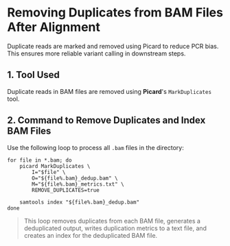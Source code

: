 # Removing Duplicates from BAM Files After Alignment

Duplicate reads are marked and removed using Picard to reduce PCR bias. This ensures more reliable variant calling in downstream steps.

## 1. Tool Used

Duplicate reads in BAM files are removed using **Picard**'s `MarkDuplicates` tool.

## 2. Command to Remove Duplicates and Index BAM Files

Use the following loop to process all `.bam` files in the directory:

```
for file in *.bam; do
    picard MarkDuplicates \
        I="$file" \
        O="${file%.bam}_dedup.bam" \
        M="${file%.bam}_metrics.txt" \
        REMOVE_DUPLICATES=true

    samtools index "${file%.bam}_dedup.bam"
done
```

> This loop removes duplicates from each BAM file, generates a deduplicated output, writes duplication metrics to a text file, and creates an index for the deduplicated BAM file.
